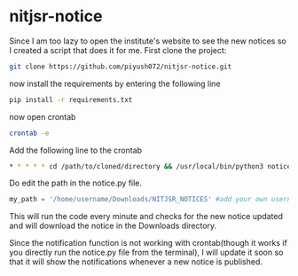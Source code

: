 # nitjsr-notice
Since I am too lazy to open the institute's website to see the new notices so I created a script that does it for me.
First clone the project:
```bash
git clone https://github.com/piyush072/nitjsr-notice.git
```
now install the requirements by entering the following line
```bash
pip install -r requirements.txt
```
now open crontab 
```bash
crontab -e
```
Add the following line to the crontab
```bash
* * * * * cd /path/to/cloned/directory && /usr/local/bin/python3 notice.py #enter the path of the cloned project
```
Do edit the path in the notice.py file.
```python
my_path = '/home/username/Downloads/NITJSR_NOTICES' #add your own username
```

This will run the code every minute and checks for the new notice updated and will download the notice in the Downloads directory.

Since the notification function is not working with crontab(though it works if you directly run the notice.py file from the terminal), I will update it soon so that it will show the notifications whenever a new notice is published.
